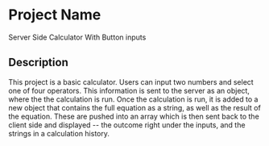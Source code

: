 # Project Name

Server Side Calculator With Button inputs

## Description

This project is a basic calculator. Users can input two numbers and select one of four operators. This information is sent to the server as an object, where the the calculation is run. Once the calculation is run, it is added to a new object that contains the full equation as a string, as well as the result of the equation. These are pushed into an array which is then sent back to the client side and displayed -- the outcome right under the inputs, and the strings in a calculation history. 


